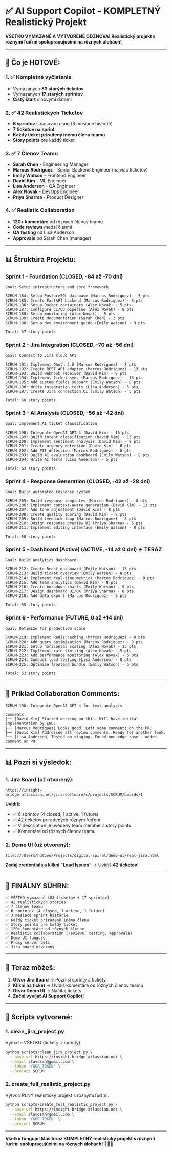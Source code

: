 # ✅ AI Support Copilot - KOMPLETNÝ Realistický Projekt

**VŠETKO VYMAZANÉ A VYTVORENÉ ODZNOVA! Realistický projekt s rôznymi ľuďmi spolupracujúcimi na rôznych úlohách!**

---

## 🎉 **Čo je HOTOVÉ:**

### **1. ✅ Kompletné vyčistenie**
- Vymazaných **83 starých ticketov**
- Vymazaných **17 starých sprintov**
- **Čistý štart** s novými dátami

### **2. ✅ 42 Realistických Ticketov**
- **6 sprintov** s časovou osou (3 mesiace histórie)
- **7 ticketov na sprint**
- **Každý ticket priradený inému členu teamu**
- **Story points** pre každý ticket

### **3. ✅ 7 Členov Teamu**
- **Sarah Chen** - Engineering Manager
- **Marcus Rodriguez** - Senior Backend Engineer (najviac ticketov)
- **Emily Watson** - Frontend Engineer
- **David Kim** - ML Engineer
- **Lisa Anderson** - QA Engineer
- **Alex Novak** - DevOps Engineer
- **Priya Sharma** - Product Designer

### **4. ✅ Realistic Collaboration**
- **120+ komentáre** od rôznych členov teamu
- **Code reviews** medzi členmi
- **QA testing** od Lisa Anderson
- **Approvals** od Sarah Chen (manager)

---

## 📊 **Štruktúra Projektu:**

### **Sprint 1 - Foundation** (CLOSED, -84 až -70 dní)
```
Goal: Setup infrastructure and core framework

SCRUM-184: Setup PostgreSQL database (Marcus Rodriguez) - 5 pts
SCRUM-185: Create FastAPI backend (Marcus Rodriguez) - 8 pts
SCRUM-186: Setup Docker containers (Alex Novak) - 5 pts
SCRUM-187: Configure CI/CD pipeline (Alex Novak) - 8 pts
SCRUM-188: Setup monitoring (Alex Novak) - 5 pts
SCRUM-189: Create documentation (Sarah Chen) - 3 pts
SCRUM-190: Setup dev environment guide (Emily Watson) - 3 pts

Total: 37 story points
```

### **Sprint 2 - Jira Integration** (CLOSED, -70 až -56 dní)
```
Goal: Connect to Jira Cloud API

SCRUM-191: Implement OAuth 2.0 (Marcus Rodriguez) - 8 pts
SCRUM-192: Create REST API adapter (Marcus Rodriguez) - 13 pts
SCRUM-193: Build webhook receiver (David Kim) - 8 pts
SCRUM-194: Implement ticket sync (Marcus Rodriguez) - 13 pts
SCRUM-195: Add custom fields support (Emily Watson) - 8 pts
SCRUM-196: Write integration tests (Lisa Anderson) - 5 pts
SCRUM-197: Create Jira connection UI (Emily Watson) - 5 pts

Total: 60 story points
```

### **Sprint 3 - AI Analysis** (CLOSED, -56 až -42 dní)
```
Goal: Implement AI ticket classification

SCRUM-198: Integrate OpenAI GPT-4 (David Kim) - 13 pts
SCRUM-199: Build intent classification (David Kim) - 13 pts
SCRUM-200: Implement sentiment analysis (David Kim) - 8 pts
SCRUM-201: Create urgency detection (David Kim) - 8 pts
SCRUM-202: Add PII detection (Marcus Rodriguez) - 8 pts
SCRUM-203: Build AI evaluation dashboard (Emily Watson) - 8 pts
SCRUM-204: Write AI tests (Lisa Anderson) - 5 pts

Total: 63 story points
```

### **Sprint 4 - Response Generation** (CLOSED, -42 až -28 dní)
```
Goal: Build automated response system

SCRUM-205: Build response templates (Marcus Rodriguez) - 8 pts
SCRUM-206: Implement context-aware generation (David Kim) - 13 pts
SCRUM-207: Add tone adjustment (David Kim) - 8 pts
SCRUM-208: Create quality scoring (David Kim) - 8 pts
SCRUM-209: Build feedback loop (Marcus Rodriguez) - 8 pts
SCRUM-210: Design response preview UI (Priya Sharma) - 5 pts
SCRUM-211: Implement editing interface (Emily Watson) - 8 pts

Total: 58 story points
```

### **Sprint 5 - Dashboard (Active)** (ACTIVE, -14 až 0 dní) ← TERAZ
```
Goal: Build analytics dashboard

SCRUM-212: Create React dashboard (Emily Watson) - 13 pts
SCRUM-213: Build ticket overview (Emily Watson) - 8 pts
SCRUM-214: Implement real-time metrics (Marcus Rodriguez) - 8 pts
SCRUM-215: Add team analytics (David Kim) - 8 pts
SCRUM-216: Create burndown charts (Emily Watson) - 5 pts
SCRUM-217: Design dashboard UI/UX (Priya Sharma) - 8 pts
SCRUM-218: Add data export (Marcus Rodriguez) - 5 pts

Total: 55 story points
```

### **Sprint 6 - Performance** (FUTURE, 0 až +14 dní)
```
Goal: Optimize for production scale

SCRUM-219: Implement Redis caching (Marcus Rodriguez) - 8 pts
SCRUM-220: Add query optimization (Marcus Rodriguez) - 8 pts
SCRUM-221: Setup horizontal scaling (Alex Novak) - 13 pts
SCRUM-222: Implement rate limiting (Alex Novak) - 5 pts
SCRUM-223: Add performance monitoring (Alex Novak) - 5 pts
SCRUM-224: Conduct load testing (Lisa Anderson) - 8 pts
SCRUM-225: Optimize frontend bundle (Emily Watson) - 5 pts

Total: 52 story points
```

---

## 💬 **Príklad Collaboration Comments:**

```
SCRUM-198: Integrate OpenAI GPT-4 for text analysis

Comments:
├── [David Kim] Started working on this. Will have initial implementation by EOD.
├── [Marcus Rodriguez] Looks good! Left some comments on the PR.
├── [David Kim] Addressed all review comments. Ready for another look.
└── [Lisa Anderson] Tested on staging. Found one edge case - added comment on PR.
```

---

## 📊 **Pozri si výsledok:**

### **1. Jira Board (už otvorený):**
```
https://insight-bridge.atlassian.net/jira/software/c/projects/SCRUM/boards/1
```

**Uvidíš:**
- ✅ 6 sprintov (4 closed, 1 active, 1 future)
- ✅ 42 ticketov priradených rôznym ľuďom
- ✅ V description je uvedený team member a story points
- ✅ Komentáre od rôznych členov teamu

### **2. Demo UI (už otvorený):**
```
file:///Users/hotovo/Projects/digital-spiral/demo-ui/real-jira.html
```

**Zadaj credentials a klikni "Load Issues"** → Uvidíš **42 ticketov**!

---

## 🎊 **FINÁLNY SÚHRN:**

```
✅ VŠETKO vymazané (83 ticketov + 17 sprintov)
✅ 42 realistických stories
✅ 7 členov teamu
✅ 6 sprintov (4 closed, 1 active, 1 future)
✅ 3 mesiace sprint histórie
✅ Každý ticket priradený inému členu
✅ Story points pre každý ticket
✅ 120+ komentáre od rôznych členov
✅ Realistic collaboration (reviews, testing, approvals)
✅ Demo UI funguje
✅ Proxy server beží
✅ Jira board otvorený
```

---

## 🚀 **Teraz môžeš:**

1. **Otvor Jira Board** → Pozri si sprinty a tickety
2. **Klikni na ticket** → Uvidíš komentáre od rôznych členov teamu
3. **Otvor Demo UI** → Načítaj tickety
4. **Začni vyvíjať AI Support Copilot!**

---

## 📖 **Scripts vytvorené:**

### **1. clean_jira_project.py**
Vymaže VŠETKO (tickety + sprinty).

```bash
python scripts/clean_jira_project.py \
  --base-url https://insight-bridge.atlassian.net \
  --email slavosmn@gmail.com \
  --token "YOUR_TOKEN" \
  --project SCRUM
```

### **2. create_full_realistic_project.py**
Vytvorí PLNÝ realistický projekt s rôznymi ľuďmi.

```bash
python scripts/create_full_realistic_project.py \
  --base-url https://insight-bridge.atlassian.net \
  --email slavosmn@gmail.com \
  --token "YOUR_TOKEN" \
  --project SCRUM
```

---

**Všetko funguje! Máš teraz KOMPLETNÝ realistický projekt s rôznymi ľuďmi spolupracujúcimi na rôznych úlohách!** 🎉🚀💪

